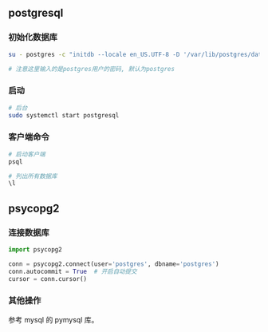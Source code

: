 ## postgresql

### 初始化数据库

```bash
su - postgres -c "initdb --locale en_US.UTF-8 -D '/var/lib/postgres/data'"

# 注意这里输入的是postgres用户的密码, 默认为postgres
```

### 启动

```bash
# 后台
sudo systemctl start postgresql
```

### 客户端命令

```bash
# 启动客户端
psql 

# 列出所有数据库
\l
```

##  psycopg2

### 连接数据库

```python
import psycopg2

conn = psycopg2.connect(user='postgres', dbname='postgres')
conn.autocommit = True  # 开启自动提交
cursor = conn.cursor()
```

### 其他操作

参考 mysql 的 pymysql 库。